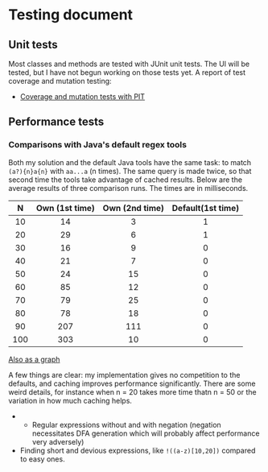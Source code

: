 Testing document
================

Unit tests
----------
Most classes and methods are tested with JUnit unit tests. The UI will be tested, but I have not begun working on those tests yet. A report of test coverage and mutation testing: 
* [Coverage and mutation tests with PIT](https://htmlpreview.github.io/?https://github.com/anonOstrich/regex_parser/blob/master/documentation/pitreport/index.html)


Performance tests
-----------------
### Comparisons with Java's default regex tools

Both my solution and the default Java tools have the same task: to match `(a?){n}a{n}` with `aa...a` (n times). The same query is made twice, so that second time the tools take advantage of cached results. Below are the average results of three comparison runs. The times are in milliseconds. 

| N           | Own (1st time)  | Own (2nd time) | Default(1st time)  |  
| :---------: |:-------------:|:----------------:| :----------------: |
| 10 | 14 | 3 | 1  |
| 20  | 29  | 6   | 1 |
| 30 |   16   |  9  | 0 |
| 40 | 21 | 7 | 0 |
| 50  | 24  | 15  | 0 |
| 60 | 85   |  12  | 0 |
| 70 |  79 |  25  | 0 |
| 80 | 78   | 18   | 0 |
| 90 |  207 | 111 | 0 |
| 100 | 303  | 10 | 0 |


[Also as a graph](performance/performance_chart.pdf)


A few things are clear: my implementation gives no competition to the defaults, and caching improves performance significantly. There are some weird details, for instance when n = 20 takes more time thatn n = 50 or the variation in how much caching helps. 






* + Regular expressions without and with negation (negation necessitates DFA generation which will probably affect performance very adversely)
* Finding short and devious expressions, like `!((a-z)[10,20])` compared to easy ones.



